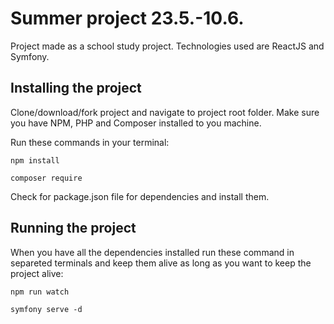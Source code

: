 # Summer project 23.5.-10.6.

Project made as a school study project. Technologies used are ReactJS and Symfony.

## Installing the project

Clone/download/fork project and navigate to project root folder. Make sure you have NPM, PHP and Composer installed to you machine.

Run these commands in your terminal:

```shell
npm install
```

```shell
composer require
```

Check for package.json file for dependencies and install them.

## Running the project

When you have all the dependencies installed run these command in separeted terminals and keep them alive as long as you want to keep the project alive:

```shell
npm run watch
```

```shell
symfony serve -d
```
